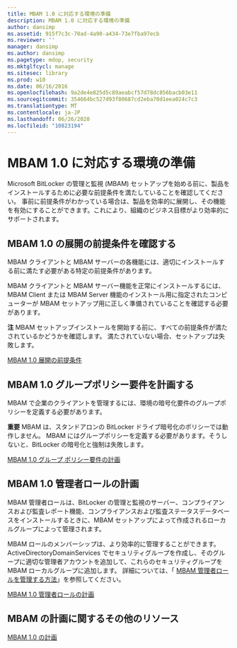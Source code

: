 ```yaml
---
title: MBAM 1.0 に対応する環境の準備
description: MBAM 1.0 に対応する環境の準備
author: dansimp
ms.assetid: 915f7c3c-70ad-4a90-a434-73e7fba97ecb
ms.reviewer: ''
manager: dansimp
ms.author: dansimp
ms.pagetype: mdop, security
ms.mktglfcycl: manage
ms.sitesec: library
ms.prod: w10
ms.date: 06/16/2016
ms.openlocfilehash: 9a2de4e825d5c89aeabcf57d78dc856bacb03e11
ms.sourcegitcommit: 354664bc527d93f80687cd2eba70d1eea024c7c3
ms.translationtype: MT
ms.contentlocale: ja-JP
ms.lasthandoff: 06/26/2020
ms.locfileid: "10823194"
---
```

# MBAM 1.0 に対応する環境の準備


Microsoft BitLocker の管理と監視 (MBAM) セットアップを始める前に、製品をインストールするために必要な前提条件を満たしていることを確認してください。 事前に前提条件がわかっている場合は、製品を効率的に展開し、その機能を有効にすることができます。これにより、組織のビジネス目標がより効率的にサポートされます。

## MBAM 1.0 の展開の前提条件を確認する


MBAM クライアントと MBAM サーバーの各機能には、適切にインストールする前に満たす必要がある特定の前提条件があります。

MBAM クライアントと MBAM サーバー機能を正常にインストールするには、MBAM Client または MBAM Server 機能のインストール用に指定されたコンピューターが MBAM セットアップ用に正しく準備されていることを確認する必要があります。

**注** MBAM セットアップインストールを開始する前に、すべての前提条件が満たされているかどうかを確認します。 満たされていない場合、セットアップは失敗します。

 

[MBAM 1.0 展開の前提条件](mbam-10-deployment-prerequisites.md)

## MBAM 1.0 グループポリシー要件を計画する


MBAM で企業のクライアントを管理するには、環境の暗号化要件のグループポリシーを定義する必要があります。

**重要** MBAM は、スタンドアロンの BitLocker ドライブ暗号化のポリシーでは動作しません。 MBAM にはグループポリシーを定義する必要があります。そうしないと、BitLocker の暗号化と強制は失敗します。

 

[MBAM 1.0 グループ ポリシー要件の計画](planning-for-mbam-10-group-policy-requirements.md)

## MBAM 1.0 管理者ロールの計画


MBAM 管理者ロールは、BitLocker の管理と監視のサーバー、コンプライアンスおよび監査レポート機能、コンプライアンスおよび監査ステータスデータベースをインストールするときに、MBAM セットアップによって作成されるローカルグループによって管理されます。

MBAM ロールのメンバーシップは、より効率的に管理することができます。 ActiveDirectoryDomainServices でセキュリティグループを作成し、そのグループに適切な管理者アカウントを追加して、これらのセキュリティグループを MBAM ローカルグループに追加します。 詳細については、「 [MBAM 管理者ロールを管理する方法](how-to-manage-mbam-administrator-roles-mbam-1.md)」を参照してください。

[MBAM 1.0 管理者ロールの計画](planning-for-mbam-10-administrator-roles.md)

## MBAM の計画に関するその他のリソース


[MBAM 1.0 の計画](planning-for-mbam-10.md)

 

 





